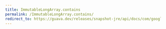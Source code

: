 ```yaml
---
title: ImmutableLongArray.contains
permalink: /ImmutableLongArray.contains/
redirect_to: https://guava.dev/releases/snapshot-jre/api/docs/com/google/common/primitives/ImmutableLongArray.html#contains-long-
---
```

